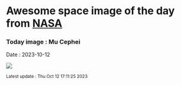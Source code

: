 
# Awesome space image of the day from [NASA](https://api.nasa.gov/)

### Today image : Mu Cephei
Date : 2023-10-12

![](https://apod.nasa.gov/apod/image/2310/MuCephei_apod1024.jpg)

<small>Latest update : Thu Oct 12 17:11:25 2023</small>
        